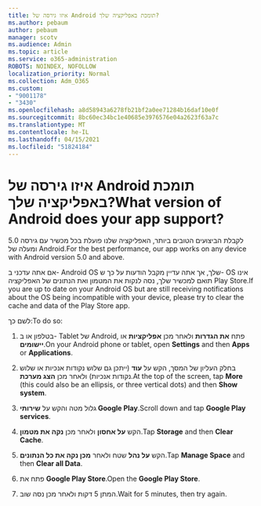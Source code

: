 ```yaml
---
title: איזו גירסה של Android תומכת באפליקציה שלך?
ms.author: pebaum
author: pebaum
manager: scotv
ms.audience: Admin
ms.topic: article
ms.service: o365-administration
ROBOTS: NOINDEX, NOFOLLOW
localization_priority: Normal
ms.collection: Adm_O365
ms.custom:
- "9001178"
- "3430"
ms.openlocfilehash: a8d58943a6278fb21bf2a0ee71284b16daf10e0f
ms.sourcegitcommit: 8bc60ec34bc1e40685e3976576e04a2623f63a7c
ms.translationtype: MT
ms.contentlocale: he-IL
ms.lasthandoff: 04/15/2021
ms.locfileid: "51824184"
---
```

# <a name="what-version-of-android-does-your-app-support"></a><span data-ttu-id="ea3ec-102">איזו גירסה של Android תומכת באפליקציה שלך?</span><span class="sxs-lookup"><span data-stu-id="ea3ec-102">What version of Android does your app support?</span></span>

<span data-ttu-id="ea3ec-103">לקבלת הביצועים הטובים ביותר, האפליקציה שלנו פועלת בכל מכשיר עם גירסה 5.0 ומעלה של Android.</span><span class="sxs-lookup"><span data-stu-id="ea3ec-103">For the best performance, our app works on any device with Android version 5.0 and above.</span></span>

<span data-ttu-id="ea3ec-104">אם אתה עדכני ב- Android OS שלך, אך אתה עדיין מקבל הודעות על כך ש- OS אינו תואם למכשיר שלך, נסה לנקות את המטמון ואת הנתונים של האפליקציה Play Store.</span><span class="sxs-lookup"><span data-stu-id="ea3ec-104">If you are up to date on your Android OS but are still receiving notifications about the OS being incompatible with your device, please try to clear the cache and data of the Play Store app.</span></span>

<span data-ttu-id="ea3ec-105">לשם כך:</span><span class="sxs-lookup"><span data-stu-id="ea3ec-105">To do so:</span></span> 

1. <span data-ttu-id="ea3ec-106">בטלפון או ב- Tablet של Android, פתח **את הגדרות** ולאחר מכן **אפליקציות** או **יישומים**.</span><span class="sxs-lookup"><span data-stu-id="ea3ec-106">On your Android phone or tablet, open **Settings** and then **Apps** or **Applications**.</span></span>

2. <span data-ttu-id="ea3ec-107">בחלק העליון של המסך, הקש על **עוד** (ייתכן גם שלוש נקודות אנכיות או שלוש נקודות אנכיות) ולאחר מכן **הצג מערכת**.</span><span class="sxs-lookup"><span data-stu-id="ea3ec-107">At the top of the screen, tap **More** (this could also be an ellipsis, or three vertical dots) and then **Show system**.</span></span> 

3. <span data-ttu-id="ea3ec-108">גלול מטה והקש על **שירותי Google Play**.</span><span class="sxs-lookup"><span data-stu-id="ea3ec-108">Scroll down and tap **Google Play services**.</span></span> 

4. <span data-ttu-id="ea3ec-109">הקש **על אחסון** ולאחר מכן **נקה את מטמון**.</span><span class="sxs-lookup"><span data-stu-id="ea3ec-109">Tap **Storage** and then **Clear Cache**.</span></span> 

5. <span data-ttu-id="ea3ec-110">הקש **על נהל** שטח ולאחר **מכן נקה את כל הנתונים**.</span><span class="sxs-lookup"><span data-stu-id="ea3ec-110">Tap **Manage Space** and then **Clear all Data**.</span></span> 

6. <span data-ttu-id="ea3ec-111">פתח את **Google Play Store**.</span><span class="sxs-lookup"><span data-stu-id="ea3ec-111">Open the **Google Play Store**.</span></span> 

7. <span data-ttu-id="ea3ec-112">המתן 5 דקות ולאחר מכן נסה שוב.</span><span class="sxs-lookup"><span data-stu-id="ea3ec-112">Wait for 5 minutes, then try again.</span></span> 